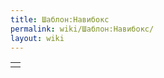 ```yaml
---
title: Шаблон:Навибокс
permalink: wiki/Шаблон:Навибокс/
layout: wiki
---
```


|     |
|-----|
|     |

<noinclude></noinclude>
